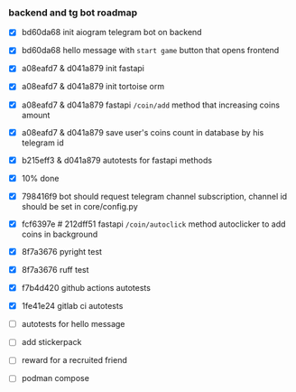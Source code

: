 ### backend and tg bot roadmap

- [x] bd60da68 init aiogram telegram bot on backend
- [x] bd60da68 hello message with `start game` button that opens frontend
- [x] a08eafd7 & d041a879 init fastapi
- [x] a08eafd7 & d041a879 init tortoise orm
- [x] a08eafd7 & d041a879 fastapi `/coin/add` method that increasing coins amount
- [x] a08eafd7 & d041a879 save user's coins count in database by his telegram id
- [x] b215eff3 & d041a879 autotests for fastapi methods
- [x] 10% done
- [x] 798416f9 bot should request telegram channel subscription, channel id should be set in core/config.py
- [x] fcf6397e # 212dff51 fastapi `/coin/autoclick` method autoclicker to add coins in background
- [x] 8f7a3676 pyright test
- [x] 8f7a3676 ruff test
- [x] f7b4d420 github actions autotests
- [x] 1fe41e24 gitlab ci autotests
- [ ] autotests for hello message
- [ ] add stickerpack
- [ ] reward for a recruited friend
- [ ] podman compose

